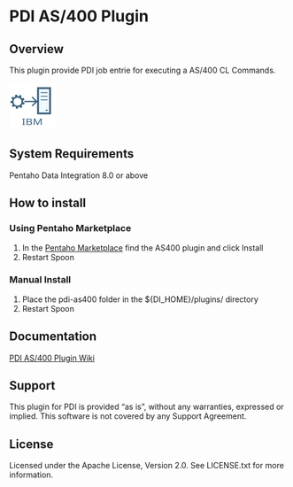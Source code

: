 # PDI AS/400 Plugin #


## Overview

This plugin provide PDI job entrie for executing a AS/400 CL Commands.

![Image](https://github.com/nadment/pdi-as400/blob/master/core/src/main/resources/as400command.svg)

## System Requirements

Pentaho Data Integration 8.0 or above

## How to install #

### Using Pentaho Marketplace

1. In the [Pentaho Marketplace](http://www.pentaho.com/marketplace) find the AS400 plugin and click Install
2. Restart Spoon

### Manual Install

1. Place the pdi-as400 folder in the ${DI\_HOME}/plugins/ directory
2. Restart Spoon

## Documentation

[PDI AS/400 Plugin Wiki](https://github.com/nadment/pdi-as400/wiki)

## Support

This plugin for PDI is provided “as is”, without any warranties, expressed or implied. This software is not covered by any Support Agreement.

## License

Licensed under the Apache License, Version 2.0. See LICENSE.txt for more information.


